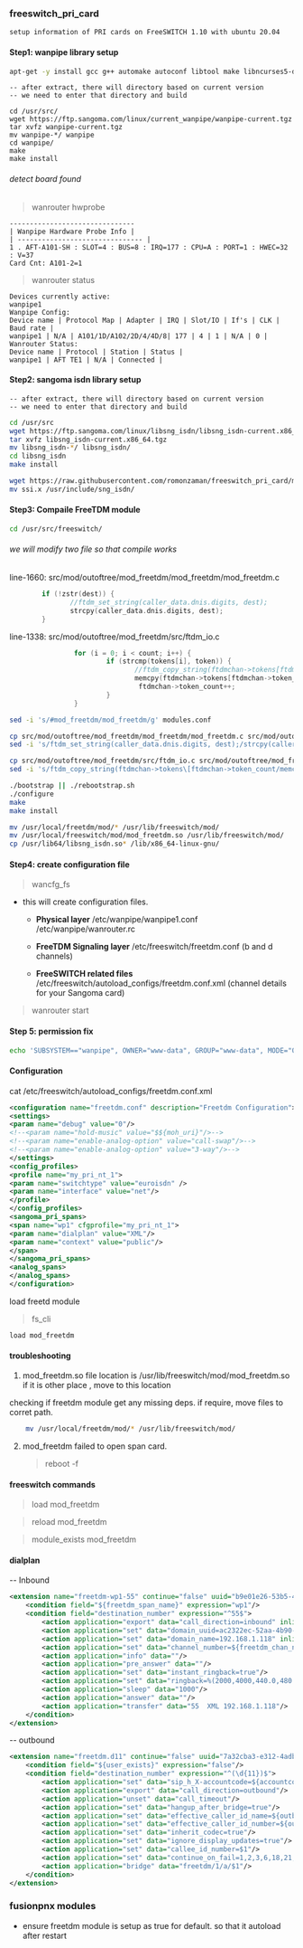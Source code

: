 ### freeswitch_pri_card
```
setup information of PRI cards on FreeSWITCH 1.10 with ubuntu 20.04
```

#### Step1: wanpipe library setup
```bash
apt-get -y install gcc g++ automake autoconf libtool make libncurses5-dev flex bison patch libtool autoconf linux-headers-$(uname -r) libxml2-dev cmake mlocate
```

```
-- after extract, there will directory based on current version
-- we need to enter that directory and build
```
```
cd /usr/src/
wget https://ftp.sangoma.com/linux/current_wanpipe/wanpipe-current.tgz
tar xvfz wanpipe-current.tgz
mv wanpipe-*/ wanpipe
cd wanpipe/
make
make install

```


###### detect board found

> wanrouter hwprobe
```
-------------------------------
| Wanpipe Hardware Probe Info |
| ------------------------------- |
1 . AFT-A101-SH : SLOT=4 : BUS=8 : IRQ=177 : CPU=A : PORT=1 : HWEC=32 : V=37
Card Cnt: A101-2=1
```

> wanrouter status
```
Devices currently active:
wanpipe1
Wanpipe Config:
Device name | Protocol Map | Adapter | IRQ | Slot/IO | If's | CLK | Baud rate |
wanpipe1 | N/A | A101/1D/A102/2D/4/4D/8| 177 | 4 | 1 | N/A | 0 |
Wanrouter Status:
Device name | Protocol | Station | Status |
wanpipe1 | AFT TE1 | N/A | Connected |
```

#### Step2: sangoma isdn library setup
```
-- after extract, there will directory based on current version
-- we need to enter that directory and build
```

```bash
cd /usr/src
wget https://ftp.sangoma.com/linux/libsng_isdn/libsng_isdn-current.x86_64.tgz
tar xvfz libsng_isdn-current.x86_64.tgz
mv libsng_isdn-*/ libsng_isdn/
cd libsng_isdn
make install

wget https://raw.githubusercontent.com/romonzaman/freeswitch_pri_card/main/ssi.x
mv ssi.x /usr/include/sng_isdn/

```

#### Step3: Compaile FreeTDM module
```bash
cd /usr/src/freeswitch/
```

###### we will modify two file so that compile works
line-1660: src/mod/outoftree/mod_freetdm/mod_freetdm/mod_freetdm.c
```c
        if (!zstr(dest)) {
               //ftdm_set_string(caller_data.dnis.digits, dest);
               strcpy(caller_data.dnis.digits, dest);
        }
```

line-1338: src/mod/outoftree/mod_freetdm/src/ftdm_io.c
```c
                for (i = 0; i < count; i++) {
                        if (strcmp(tokens[i], token)) {
                               //ftdm_copy_string(ftdmchan->tokens[ftdmchan->token_count], tokens[i], sizeof(ftdmchan->tokens[ftdmchan->token_count]));
                               memcpy(ftdmchan->tokens[ftdmchan->token_count], tokens[i], sizeof(ftdmchan->tokens[ftdmchan->token_count]));
                                ftdmchan->token_count++;
                        }
                }
```

```bash
sed -i 's/#mod_freetdm/mod_freetdm/g' modules.conf

cp src/mod/outoftree/mod_freetdm/mod_freetdm/mod_freetdm.c src/mod/outoftree/mod_freetdm/mod_freetdm/mod_freetdm.c.bk
sed -i 's/ftdm_set_string(caller_data.dnis.digits, dest);/strcpy(caller_data.dnis.digits, dest);/g' src/mod/outoftree/mod_freetdm/mod_freetdm/mod_freetdm.c

cp src/mod/outoftree/mod_freetdm/src/ftdm_io.c src/mod/outoftree/mod_freetdm/src/ftdm_io.c.bk
sed -i 's/ftdm_copy_string(ftdmchan->tokens\[ftdmchan->token_count/memcpy(ftdmchan->tokens\[ftdmchan->token_count/g' src/mod/outoftree/mod_freetdm/src/ftdm_io.c

./bootstrap || ./rebootstrap.sh
./configure
make
make install

mv /usr/local/freetdm/mod/* /usr/lib/freeswitch/mod/
mv /usr/local/freeswitch/mod/mod_freetdm.so /usr/lib/freeswitch/mod/
cp /usr/lib64/libsng_isdn.so* /lib/x86_64-linux-gnu/

```

#### Step4: create configuration file

> wancfg_fs

- this will create configuration files.
  - **Physical layer**
/etc/wanpipe/wanpipe1.conf
/etc/wanpipe/wanrouter.rc

  - **FreeTDM Signaling layer**
/etc/freeswitch/freetdm.conf (b and d channels)

  - **FreeSWITCH related files**
/etc/freeswitch/autoload_configs/freetdm.conf.xml (channel details for your Sangoma card)

 > wanrouter start


#### Step 5: permission fix
```bash
echo 'SUBSYSTEM=="wanpipe", OWNER="www-data", GROUP="www-data", MODE="0660"' > /etc/udev/rules.d/30-wanpipe.rules
```

#### Configuration

cat /etc/freeswitch/autoload_configs/freetdm.conf.xml
```xml
<configuration name="freetdm.conf" description="Freetdm Configuration">
<settings>
<param name="debug" value="0"/>
<!--<param name="hold-music" value="$${moh_uri}"/>-->
<!--<param name="enable-analog-option" value="call-swap"/>-->
<!--<param name="enable-analog-option" value="3-way"/>-->
</settings>
<config_profiles>
<profile name="my_pri_nt_1">
<param name="switchtype" value="euroisdn" />
<param name="interface" value="net"/>
</profile>
</config_profiles>
<sangoma_pri_spans>
<span name="wp1" cfgprofile="my_pri_nt_1">
<param name="dialplan" value="XML"/>
<param name="context" value="public"/>
</span>
</sangoma_pri_spans>
<analog_spans>
</analog_spans>
</configuration>
```

load freetd module
> fs_cli
```
load mod_freetdm

```

#### troubleshooting

1) mod_freetdm.so file location is /usr/lib/freeswitch/mod/mod_freetdm.so
if it is other place , move to this location

checking if freetdm module get any missing deps.
if require, move files to corret path.
```bash
	mv /usr/local/freetdm/mod/* /usr/lib/freeswitch/mod/
```

2) mod_freetdm failed to open span card.
   > reboot -f

#### freeswitch commands
> load mod_freetdm

> reload mod_freetdm

> module_exists mod_freetdm

#### dialplan

-- Inbound
```xml
<extension name="freetdm-wp1-55" continue="false" uuid="b9e01e26-53b5-46fd-893e-08ffd7f0600d">
	<condition field="${freetdm_span_name}" expression="wp1"/>
	<condition field="destination_number" expression="^55$">
		<action application="export" data="call_direction=inbound" inline="true"/>
		<action application="set" data="domain_uuid=ac2322ec-52aa-4b90-82c9-6f571a02b09f" inline="true"/>
		<action application="set" data="domain_name=192.168.1.118" inline="true"/>
		<action application="set" data="channel_number=${freetdm_chan_number}"/>
		<action application="info" data=""/>
		<action application="pre_answer" data=""/>
		<action application="set" data="instant_ringback=true"/>
		<action application="set" data="ringback=%(2000,4000,440.0,480.0)"/>
		<action application="sleep" data="1000"/>
		<action application="answer" data=""/>
		<action application="transfer" data="55  XML 192.168.1.118"/>
	</condition>
</extension>
```


-- outbound
```xml
<extension name="freetdm.d11" continue="false" uuid="7a32cba3-e312-4adb-91aa-11b21282d1cf">
	<condition field="${user_exists}" expression="false"/>
	<condition field="destination_number" expression="^(\d{11})$">
		<action application="set" data="sip_h_X-accountcode=${accountcode}"/>
		<action application="export" data="call_direction=outbound"/>
		<action application="unset" data="call_timeout"/>
		<action application="set" data="hangup_after_bridge=true"/>
		<action application="set" data="effective_caller_id_name=${outbound_caller_id_name}"/>
		<action application="set" data="effective_caller_id_number=${outbound_caller_id_number}"/>
		<action application="set" data="inherit_codec=true"/>
		<action application="set" data="ignore_display_updates=true"/>
		<action application="set" data="callee_id_number=$1"/>
		<action application="set" data="continue_on_fail=1,2,3,6,18,21,27,28,31,34,38,41,42,44,58,88,111,403,501,602,607"/>
		<action application="bridge" data="freetdm/1/a/$1"/>
	</condition>
</extension>
```

### fusionpnx modules

- ensure freetdm module is setup as true for default. so that it autoload after restart
